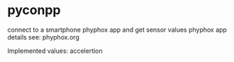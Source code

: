 # pyconpp
connect to a smartphone phyphox app and get sensor values
phyphox app details see: phyphox.org

Implemented values: accelertion
